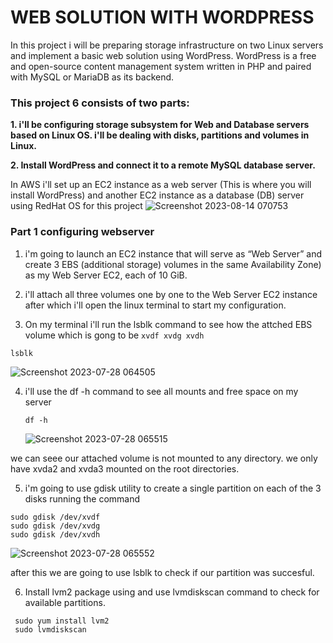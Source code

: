 # **WEB SOLUTION WITH WORDPRESS** 
In this project i will be preparing storage infrastructure on two Linux servers and implement a basic web solution using WordPress. WordPress is a free and open-source content management system written in PHP and paired with MySQL or MariaDB as its backend. 

### This project 6 consists of two parts:

**1. i'll be configuring storage subsystem for Web and Database servers based on Linux OS. i'll be dealing with disks, partitions and volumes in Linux.**

**2. Install WordPress and connect it to a remote MySQL database server.** 

In AWS i'll set up an EC2 instance as a web server (This is where you will install WordPress) and another EC2 instance as a database (DB) server using RedHat OS for this project
![Screenshot 2023-08-14 070753](https://github.com/opeyemiogungbe/Pbl_project6/assets/136735745/2270f985-6342-4af1-8bfe-061e064268f1)

### Part 1 configuring webserver

1. i'm going to launch an EC2 instance that will serve as “Web Server” and create 3 EBS (additional storage) volumes in the same Availability Zone) as my Web Server EC2, each of 10 GiB.

2. i'll attach all three volumes one by one to the Web Server EC2 instance after which i'll open the linux terminal to start my configuration.

3. On my terminal i'll run the lsblk command to see how the attched EBS volume which is gong to be `xvdf xvdg xvdh`
```
lsblk
```

![Screenshot 2023-07-28 064505](https://github.com/opeyemiogungbe/Pbl_project6/assets/136735745/e142dca6-8ca5-4d2d-8eb4-77f6d077bc61)

4. i'll use the df -h command to see all mounts and free space on my server
   ```
   df -h
   ```
   ![Screenshot 2023-07-28 065515](https://github.com/opeyemiogungbe/Pbl_project6/assets/136735745/e398cb31-3756-4d2d-ba41-bdbecff20471)
   

we can seee our attached volume is not mounted to any directory. we only have xvda2 and xvda3 mounted on the root directories.

5. i'm going to use gdisk utility to create a single partition on each of the 3 disks running the command

```
sudo gdisk /dev/xvdf
sudo gdisk /dev/xvdg
sudo gdisk /dev/xvdh
```

![Screenshot 2023-07-28 065552](https://github.com/opeyemiogungbe/Pbl_project6/assets/136735745/a0c076bf-86c7-4037-8aa2-fa1459f78d1c)

after this we are going to use lsblk to check if our partition was succesful.

6. Install lvm2 package using and use lvmdiskscan command to check for available partitions.
 ```
  sudo yum install lvm2
  sudo lvmdiskscan
```
